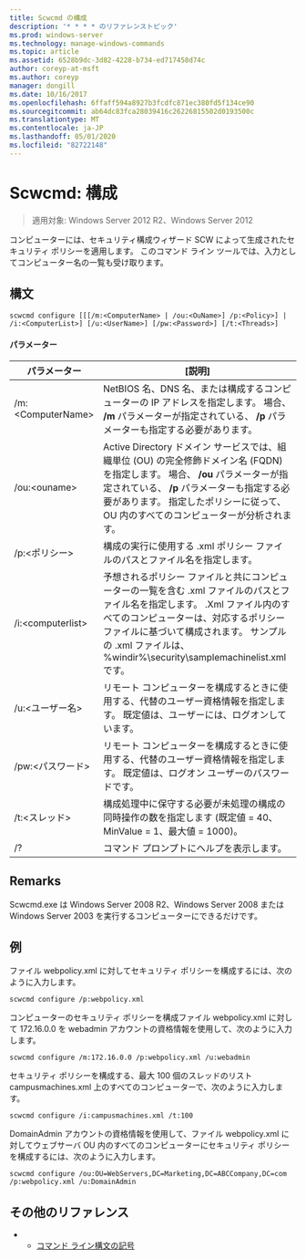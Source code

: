 ```yaml
---
title: Scwcmd の構成
description: '* * * * のリファレンストピック'
ms.prod: windows-server
ms.technology: manage-windows-commands
ms.topic: article
ms.assetid: 6528b9dc-3d82-4228-b734-ed717458d74c
author: coreyp-at-msft
ms.author: coreyp
manager: dongill
ms.date: 10/16/2017
ms.openlocfilehash: 6ffaff594a8927b3fcdfc871ec380fd5f134ce90
ms.sourcegitcommit: ab64dc83fca28039416c26226815502d0193500c
ms.translationtype: MT
ms.contentlocale: ja-JP
ms.lasthandoff: 05/01/2020
ms.locfileid: "82722148"
---
```

# <a name="scwcmd-configure"></a>Scwcmd: 構成

> 適用対象: Windows Server 2012 R2、Windows Server 2012

コンピューターには、セキュリティ構成ウィザード SCW によって生成されたセキュリティ ポリシーを適用します。 このコマンド ライン ツールでは、入力としてコンピューター名の一覧も受け取ります。

## <a name="syntax"></a>構文

```
scwcmd configure [[[/m:<ComputerName> | /ou:<OuName>] /p:<Policy>] | /i:<ComputerList>] [/u:<UserName>] [/pw:<Password>] [/t:<Threads>]
```

#### <a name="parameters"></a>パラメーター

|パラメーター|[説明]|
|---------|-----------|
|/m:\<ComputerName>|NetBIOS 名、DNS 名、または構成するコンピューターの IP アドレスを指定します。 場合、 **/m** パラメーターが指定されている、 **/p** パラメーターも指定する必要があります。|
|/ou:\<ouname>|Active Directory ドメイン サービスでは、組織単位 (OU) の完全修飾ドメイン名 (FQDN) を指定します。 場合、 **/ou** パラメーターが指定されている、 **/p** パラメーターも指定する必要があります。 指定したポリシーに従って、OU 内のすべてのコンピューターが分析されます。|
|/p:\<ポリシー>|構成の実行に使用する .xml ポリシー ファイルのパスとファイル名を指定します。|
|/i:\<computerlist>|予想されるポリシー ファイルと共にコンピューターの一覧を含む .xml ファイルのパスとファイル名を指定します。 .Xml ファイル内のすべてのコンピューターは、対応するポリシー ファイルに基づいて構成されます。 サンプルの .xml ファイルは、%windir%\security\samplemachinelist.xml です。|
|/u:\<ユーザー名>|リモート コンピューターを構成するときに使用する、代替のユーザー資格情報を指定します。 既定値は、ユーザーには、ログオンしています。|
|/pw:\<パスワード>|リモート コンピューターを構成するときに使用する、代替のユーザー資格情報を指定します。 既定値は、ログオン ユーザーのパスワードです。|
|/t:\<スレッド>|構成処理中に保守する必要が未処理の構成の同時操作の数を指定します (既定値 = 40、MinValue = 1、最大値 = 1000)。|
|/?|コマンド プロンプトにヘルプを表示します。|

## <a name="remarks"></a>Remarks

Scwcmd.exe は Windows Server 2008 R2、Windows Server 2008 または Windows Server 2003 を実行するコンピューターにできるだけです。

## <a name="examples"></a>例

ファイル webpolicy.xml に対してセキュリティ ポリシーを構成するには、次のように入力します。
```
scwcmd configure /p:webpolicy.xml
```
コンピューターのセキュリティ ポリシーを構成ファイル webpolicy.xml に対して 172.16.0.0 を webadmin アカウントの資格情報を使用して、次のように入力します。
```
scwcmd configure /m:172.16.0.0 /p:webpolicy.xml /u:webadmin
```
セキュリティ ポリシーを構成する、最大 100 個のスレッドのリスト campusmachines.xml 上のすべてのコンピューターで、次のように入力します。
```
scwcmd configure /i:campusmachines.xml /t:100
```
DomainAdmin アカウントの資格情報を使用して、ファイル webpolicy.xml に対してウェブサーバ OU 内のすべてのコンピューターにセキュリティ ポリシーを構成するには、次のように入力します。
```
scwcmd configure /ou:OU=WebServers,DC=Marketing,DC=ABCCompany,DC=com /p:webpolicy.xml /u:DomainAdmin
```

## <a name="additional-references"></a>その他のリファレンス

-   - [コマンド ライン構文の記号](command-line-syntax-key.md)
